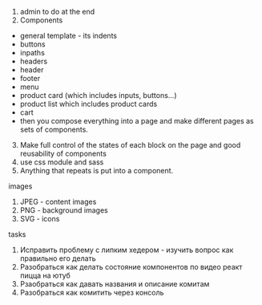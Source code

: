 1. admin to do at the end
2. Components
- general template - its indents
- buttons
- inpaths
- headers
- header
- footer
- menu
- product card (which includes inputs, buttons...)
- product list which includes product cards
- cart
- then you compose everything into a page and make different pages as sets of components.
3. Make full control of the states of each block on the page and good reusability of components
4. use css module and sass
5. Anything that repeats is put into a component.




images
1. JPEG - content images
2. PNG - background images
2. SVG - icons



tasks
1. Исправить проблему с липким хедером - изучить вопрос как правильно его делать
2. Разобраться как делать состояние компонентов по видео реакт пицца на ютуб
3. Рзаобраться как давать названия и описание комитам 
4. Разобраться как комитить через консоль

